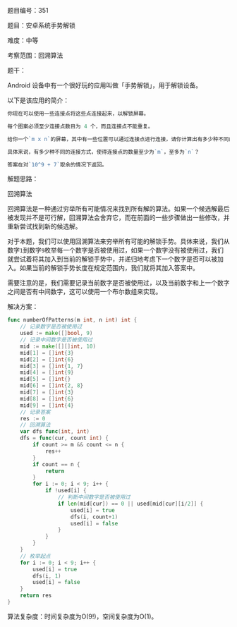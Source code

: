 题目编号：351

题目：安卓系统手势解锁

难度：中等

考察范围：回溯算法

题干：

Android 设备中有一个很好玩的应用叫做「手势解锁」，用于解锁设备。

以下是该应用的简介：

```go
你现在可以使用一些连接点将这些点连接起来，以解锁屏幕。

每个图案必须至少连接点数目为 4 个，而且连接点不能重复。

给你一个`m x n`的屏幕，其中有一些位置可以通过连接点进行连接，请你计算出有多少种不同的解锁手势。

具体来说，有多少种不同的连接方式，使得连接点的数量至少为`m`，至多为`n`？

答案在对`10^9 + 7`取余的情况下返回。

```

解题思路：

回溯算法

回溯算法是一种通过穷举所有可能情况来找到所有解的算法。如果一个候选解最后被发现并不是可行解，回溯算法会舍弃它，而在前面的一些步骤做出一些修改，并重新尝试找到新的候选解。

对于本题，我们可以使用回溯算法来穷举所有可能的解锁手势。具体来说，我们从数字`1`到数字`9`枚举每一个数字是否被使用过，如果一个数字没有被使用过，我们就尝试着将其加入到当前的解锁手势中，并递归地考虑下一个数字是否可以被加入。如果当前的解锁手势长度在规定范围内，我们就将其加入答案中。

需要注意的是，我们需要记录当前数字是否被使用过，以及当前数字和上一个数字之间是否有中间数字，这可以使用一个布尔数组来实现。

解决方案：

```go
func numberOfPatterns(m int, n int) int {
    // 记录数字是否被使用过
    used := make([]bool, 9)
    // 记录中间数字是否被使用过
    mid := make([][]int, 10)
    mid[1] = []int{3}
    mid[2] = []int{6}
    mid[3] = []int{1, 7}
    mid[4] = []int{9}
    mid[5] = []int{}
    mid[6] = []int{2, 8}
    mid[7] = []int{3}
    mid[8] = []int{6}
    mid[9] = []int{4}
    // 记录答案
    res := 0
    // 回溯算法
    var dfs func(int, int)
    dfs = func(cur, count int) {
        if count >= m && count <= n {
            res++
        }
        if count == n {
            return
        }
        for i := 0; i < 9; i++ {
            if !used[i] {
                // 判断中间数字是否被使用过
                if len(mid[cur]) == 0 || used[mid[cur][i/2]] {
                    used[i] = true
                    dfs(i, count+1)
                    used[i] = false
                }
            }
        }
    }
    // 枚举起点
    for i := 0; i < 9; i++ {
        used[i] = true
        dfs(i, 1)
        used[i] = false
    }
    return res
}
```

算法复杂度：时间复杂度为O(9!)，空间复杂度为O(1)。